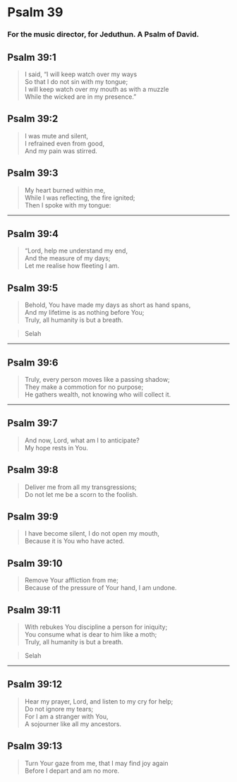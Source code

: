 # Psalm 39

### For the music director, for Jeduthun. A Psalm of David.

## Psalm 39:1

> I said, “I will keep watch over my ways  
> So that I do not sin with my tongue;  
> I will keep watch over my mouth as with a muzzle  
> While the wicked are in my presence.”

## Psalm 39:2

> I was mute and silent,  
> I refrained even from good,  
> And my pain was stirred.

## Psalm 39:3

> My heart burned within me,  
> While I was reflecting, the fire ignited;  
> Then I spoke with my tongue:

---

## Psalm 39:4

> “Lord, help me understand my end,  
> And the measure of my days;  
> Let me realise how fleeting I am.

## Psalm 39:5

> Behold, You have made my days as short as hand spans,  
> And my lifetime is as nothing before You;  
> Truly, all humanity is but a breath.

> Selah

---

## Psalm 39:6

> Truly, every person moves like a passing shadow;  
> They make a commotion for no purpose;  
> He gathers wealth, not knowing who will collect it.

---

## Psalm 39:7

> And now, Lord, what am I to anticipate?  
> My hope rests in You.

## Psalm 39:8

> Deliver me from all my transgressions;  
> Do not let me be a scorn to the foolish.

## Psalm 39:9

> I have become silent, I do not open my mouth,  
> Because it is You who have acted.

## Psalm 39:10

> Remove Your affliction from me;  
> Because of the pressure of Your hand, I am undone.

## Psalm 39:11

> With rebukes You discipline a person for iniquity;  
> You consume what is dear to him like a moth;  
> Truly, all humanity is but a breath.

> Selah

---

## Psalm 39:12

> Hear my prayer, Lord, and listen to my cry for help;  
> Do not ignore my tears;  
> For I am a stranger with You,  
> A sojourner like all my ancestors.

## Psalm 39:13

> Turn Your gaze from me, that I may find joy again  
> Before I depart and am no more.
